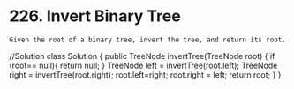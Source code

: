 # 226. Invert Binary Tree
```PS
Given the root of a binary tree, invert the tree, and return its root.

```
//Solution
class Solution {
    public TreeNode invertTree(TreeNode root) {
       if (root== null){
           return null;
       } 
        TreeNode left = invertTree(root.left);
        TreeNode right = invertTree(root.right);
        root.left=right;
        root.right = left;
        return root;
    }
}
